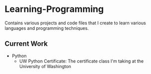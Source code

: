# Learning-Programming

Contains various projects and code files that I create to learn various languages and programming techniques.


## Current Work
* Python
	* UW Python Certificate: The certificate class I'm taking at the University of Washington
